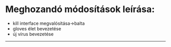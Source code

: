 # Meghozandó módosítások leírása:

* kill interface megvalósítása->balta
* gloves élet bevezetése
* új vírus bevezetése
---




